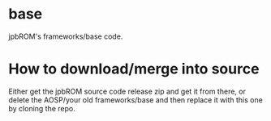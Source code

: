 # base
jpbROM's frameworks/base code.
# How to download/merge into source
Either get the jpbROM source code release zip and get it from there, or delete the AOSP/your old frameworks/base and then replace it with this one by cloning the repo.
